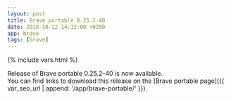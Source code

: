 ```yaml
---
layout: post
title: Brave portable 0.25.2-40
date: 2018-10-12 14:12:00 +0200
app: brave
tags: [brave]
---
```

{% include vars.html %}

Release of Brave portable 0.25.2-40 is now available.<br />
You can find links to download this release on the [Brave portable page]({{ var_seo_url | append: '/app/brave-portable/' }}).